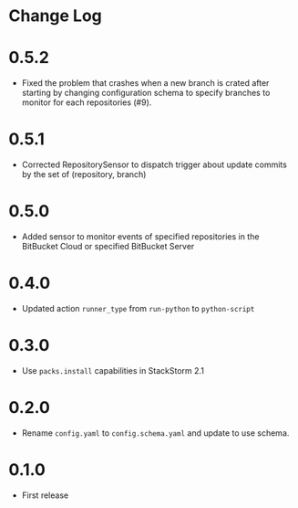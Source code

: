 # Change Log

# 0.5.2

- Fixed the problem that crashes when a new branch is crated after starting by changing configuration schema to specify branches to monitor for each repositories (#9).

# 0.5.1

- Corrected RepositorySensor to dispatch trigger about update commits by the set of (repository, branch)

# 0.5.0

- Added sensor to monitor events of specified repositories in the BitBucket Cloud or specified BitBucket Server

# 0.4.0

- Updated action `runner_type` from `run-python` to `python-script`

# 0.3.0

- Use `packs.install` capabilities in StackStorm 2.1

# 0.2.0

- Rename `config.yaml` to `config.schema.yaml` and update to use schema.

# 0.1.0

- First release
